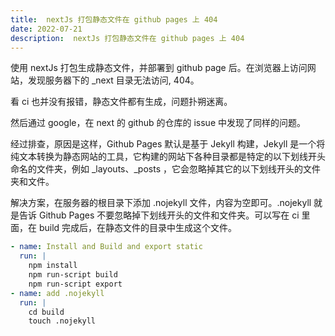 ```yaml
---
title:  nextJs 打包静态文件在 github pages 上 404
date: 2022-07-21
description:  nextJs 打包静态文件在 github pages 上 404
---
```



使用 nextJs 打包生成静态文件，并部署到 github page 后。在浏览器上访问网站，发现服务器下的 \_next 目录无法访问, 404。

看 ci 也并没有报错，静态文件都有生成，问题扑朔迷离。

然后通过 google，在 next 的 github 的仓库的 issue 中发现了同样的问题。

经过排查，原因是这样，Github Pages 默认是基于 Jekyll 构建，Jekyll 是一个将纯文本转换为静态网站的工具，它构建的网站下各种目录都是特定的以下划线开头命名的文件夹，例如 \_layouts、\_posts ，它会忽略掉其它的以下划线开头的文件夹和文件。

解决方案，在服务器的根目录下添加 .nojekyll 文件，内容为空即可。.nojekyll 就是告诉 Github Pages 不要忽略掉下划线开头的文件和文件夹。可以写在 ci 里面，在 build 完成后，在静态文件的目录中生成这个文件。

```yaml
- name: Install and Build and export static
  run: |
    npm install
    npm run-script build
    npm run-script export
- name: add .nojekyll
  run: |
    cd build
    touch .nojekyll
```
